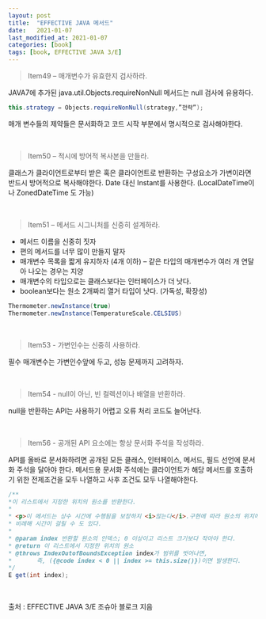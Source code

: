 ```yaml
---
layout: post
title:  "EFFECTIVE JAVA 메서드"
date:   2021-01-07
last_modified_at: 2021-01-07
categories: [book]
tags: [book, EFFECTIVE JAVA 3/E]
---
```


>Item49 – 매개변수가 유효한지 검사하라.

JAVA7에 추가된 java.util.Objects.requireNonNull 메서드는 null 검사에 유용하다.
```java
this.strategy = Objects.requireNonNull(strategy,”전략”);
```
매개 변수들의 제약들은 문서화하고 코드 시작 부분에서 명시적으로 검사해야한다.

<br/>

>Item50 – 적시에 방어적 복사본을 만들라.  

클래스가 클라이언트로부터 받은 혹은 클라이언트로 반환하는 구성요소가 가변이라면 반드시 방어적으로 복사해야한다.
Date 대신 Instant를 사용한다. (LocalDateTime이나 ZonedDateTime 도 가능)

<br/>

>Item51 – 메서드 시그니처를 신중히 설계하라.  

- 메서드 이름을 신중히 짓자
- 편의 메서드를 너무 많이 만들지 말자
- 매개변수 목록을 짧게 유지하자 (4개 이하) – 같은 타입의 매개변수가 여러 개 연달아 나오는 경우는 지양
- 매개변수의 타입으로는 클래스보다는 인터페이스가 더 낫다.
- boolean보다는 원소 2개짜리 열거 타입이 낫다. (가독성, 확장성)

```java
Thermometer.newInstance(true)
Thermometer.newInstance(TemperatureScale.CELSIUS)
```

<br/>

>Item53 - 가변인수는 신중히 사용하라.

필수 매개변수는 가변인수앞에 두고, 성능 문제까지 고려하자.

<br/>

>Item54 - null이 아닌, 빈 컬렉션이나 배열을 반환하라.

null을 반환하는 API는 사용하기 어렵고 오류 처리 코드도 늘어난다.

<br/>

>Item56 - 공개된 API 요소에는 항상 문서화 주석을 작성하라.

API를 올바로 문서화하려면 공개된 모든 클래스, 인터페이스, 메서드, 필드 선언에 문서화 주석을 달아야 한다. 메서드용 문서화 주석에는 클라이언트가 해당 메서드를 호출하기 위한 전제조건을 모두 나열하고 사후 조건도 모두 나열해야한다.

```java
/**
*이 리스트에서 지정한 위치의 원소를 반환한다.
*
* <p>이 메서드는 상수 시간에 수행됨을 보장하지 <i>않는다</i>.구현에 따라 원소의 위치에 
* 비례해 시간이 걸릴 수 도 있다.
*
* @param index 반환할 원소의 인덱스; 0 이상이고 리스트 크기보다 작아야 한다.
* @return 이 리스트에서 지정한 위치의 원소
* @throws IndexOutofBoundsException index가 범위를 벗어나면,
*		즉, ({@code index < 0 || index >= this.size()})이면 발생한다.
*/
E get(int index);
``` 

<br/>

출처 : EFFECTIVE JAVA 3/E 조슈아 블로크 지음

<br/>